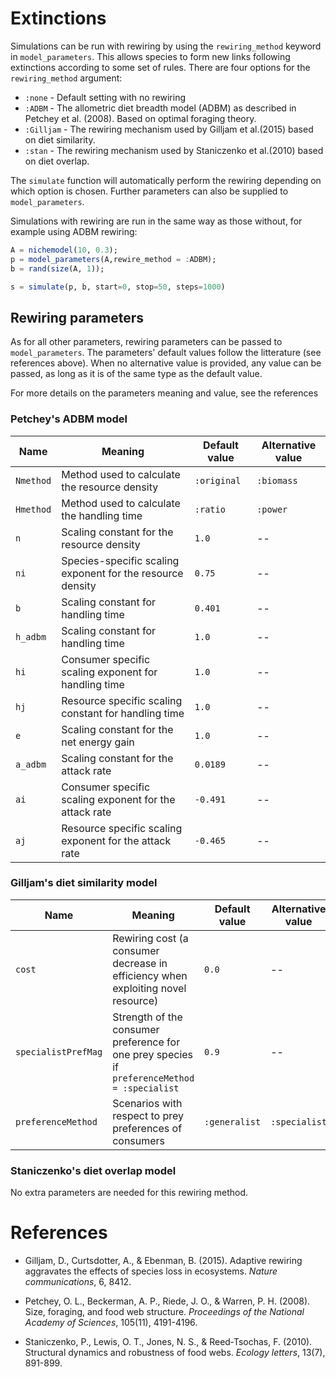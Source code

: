 # Extinctions

Simulations can be run with rewiring by using the `rewiring_method`
keyword in `model_parameters`.
This allows species to form new links following extinctions according to some
set of rules.
There are four options for the `rewiring_method` argument:
* `:none` - Default setting with no rewiring
* `:ADBM` - The allometric diet breadth model (ADBM) as described in Petchey
et al. (2008). Based on optimal foraging theory.
* `:Gilljam` - The rewiring mechanism used by Gilljam et al.(2015) based on diet
similarity.
* `:stan` - The rewiring mechanism used by Staniczenko et al.(2010) based
on diet overlap.

The `simulate` function will automatically perform the rewiring depending on
which option is chosen. Further parameters can also be supplied to
`model_parameters`.

Simulations with rewiring are run in the same way as those without, for example
using ADBM rewiring:

```julia
A = nichemodel(10, 0.3);
p = model_parameters(A,rewire_method = :ADBM);
b = rand(size(A, 1));

s = simulate(p, b, start=0, stop=50, steps=1000)
```

## Rewiring parameters

As for all other parameters, rewiring parameters can be passed to `model_parameters`. The parameters' default values follow the litterature (see references above). When no alternative value is provided, any value can be passed, as long as it is of the same type as the default value.

For more details on the parameters meaning and value, see the references

### Petchey's ADBM model

|Name|Meaning|Default value|Alternative value|
|---|---|---|---|
|`Nmethod`|Method used to calculate the resource density|`:original`|`:biomass`|
|`Hmethod`|Method used to calculate the handling time|`:ratio`|`:power`|
|`n`|Scaling constant for the resource density|`1.0`|--|
|`ni`|Species-specific scaling exponent for the resource density|`0.75`|--|
|`b`|Scaling constant for handling time|`0.401`|--|
|`h_adbm`|Scaling constant for handling time|`1.0`|--|
|`hi`|Consumer specific scaling exponent for handling time|`1.0`|--|
|`hj`|Resource specific scaling constant for handling time|`1.0`|--|
|`e`|Scaling constant for the net energy gain|`1.0`|--|
|`a_adbm`|Scaling constant for the attack rate|`0.0189`|--|
|`ai`|Consumer specific scaling exponent for the attack rate|`-0.491`|--|
|`aj`|Resource specific scaling exponent for the attack rate|`-0.465`|--|

### Gilljam's diet similarity model

|Name|Meaning|Default value|Alternative value|
|---|---|---|---|
|`cost`|Rewiring cost (a consumer decrease in efficiency when exploiting novel resource)|`0.0`|--|
|`specialistPrefMag`|Strength of the consumer preference for one prey species if `preferenceMethod = :specialist` |`0.9`|--|
|`preferenceMethod`|Scenarios with respect to prey preferences of consumers|`:generalist`|`:specialist`|

### Staniczenko's diet overlap model

No extra parameters are needed for this rewiring method.

# References

- Gilljam, D., Curtsdotter, A., & Ebenman, B. (2015). Adaptive rewiring aggravates the effects of species loss in ecosystems. *Nature communications*, 6, 8412.

- Petchey, O. L., Beckerman, A. P., Riede, J. O., & Warren, P. H. (2008). Size, foraging, and food web structure. *Proceedings of the National Academy of Sciences*, 105(11), 4191-4196.

- Staniczenko, P., Lewis, O. T., Jones, N. S., & Reed‐Tsochas, F. (2010). Structural dynamics and robustness of food webs. *Ecology letters*, 13(7), 891-899.
